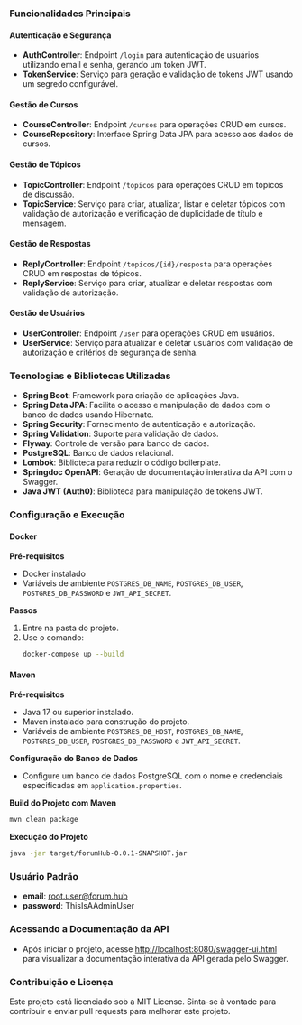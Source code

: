 ### Funcionalidades Principais

#### Autenticação e Segurança
- **AuthController**: Endpoint `/login` para autenticação de usuários utilizando email e senha, gerando um token JWT.
- **TokenService**: Serviço para geração e validação de tokens JWT usando um segredo configurável.

#### Gestão de Cursos
- **CourseController**: Endpoint `/cursos` para operações CRUD em cursos.
- **CourseRepository**: Interface Spring Data JPA para acesso aos dados de cursos.

#### Gestão de Tópicos
- **TopicController**: Endpoint `/topicos` para operações CRUD em tópicos de discussão.
- **TopicService**: Serviço para criar, atualizar, listar e deletar tópicos com validação de autorização e verificação de duplicidade de título e mensagem.

#### Gestão de Respostas
- **ReplyController**: Endpoint `/topicos/{id}/resposta` para operações CRUD em respostas de tópicos.
- **ReplyService**: Serviço para criar, atualizar e deletar respostas com validação de autorização.

#### Gestão de Usuários
- **UserController**: Endpoint `/user` para operações CRUD em usuários.
- **UserService**: Serviço para atualizar e deletar usuários com validação de autorização e critérios de segurança de senha.

### Tecnologias e Bibliotecas Utilizadas
- **Spring Boot**: Framework para criação de aplicações Java.
- **Spring Data JPA**: Facilita o acesso e manipulação de dados com o banco de dados usando Hibernate.
- **Spring Security**: Fornecimento de autenticação e autorização.
- **Spring Validation**: Suporte para validação de dados.
- **Flyway**: Controle de versão para banco de dados.
- **PostgreSQL**: Banco de dados relacional.
- **Lombok**: Biblioteca para reduzir o código boilerplate.
- **Springdoc OpenAPI**: Geração de documentação interativa da API com o Swagger.
- **Java JWT (Auth0)**: Biblioteca para manipulação de tokens JWT.

### Configuração e Execução

#### Docker

**Pré-requisitos**
- Docker instalado
- Variáveis de ambiente `POSTGRES_DB_NAME`, `POSTGRES_DB_USER`, `POSTGRES_DB_PASSWORD` e `JWT_API_SECRET`.

**Passos**
1. Entre na pasta do projeto.
2. Use o comando:
   ```sh
   docker-compose up --build
   ```

#### Maven

**Pré-requisitos**
- Java 17 ou superior instalado.
- Maven instalado para construção do projeto.
- Variáveis de ambiente `POSTGRES_DB_HOST`, `POSTGRES_DB_NAME`, `POSTGRES_DB_USER`, `POSTGRES_DB_PASSWORD` e `JWT_API_SECRET`.

**Configuração do Banco de Dados**
- Configure um banco de dados PostgreSQL com o nome e credenciais especificadas em `application.properties`.

**Build do Projeto com Maven**
```sh
mvn clean package
```

**Execução do Projeto**
```sh
java -jar target/forumHub-0.0.1-SNAPSHOT.jar
```

### Usuário Padrão
- **email**: root.user@forum.hub
- **password**: ThisIsAAdminUser

### Acessando a Documentação da API
- Após iniciar o projeto, acesse [http://localhost:8080/swagger-ui.html](http://localhost:8080/swagger-ui.html) para visualizar a documentação interativa da API gerada pelo Swagger.

### Contribuição e Licença
Este projeto está licenciado sob a MIT License. Sinta-se à vontade para contribuir e enviar pull requests para melhorar este projeto.
